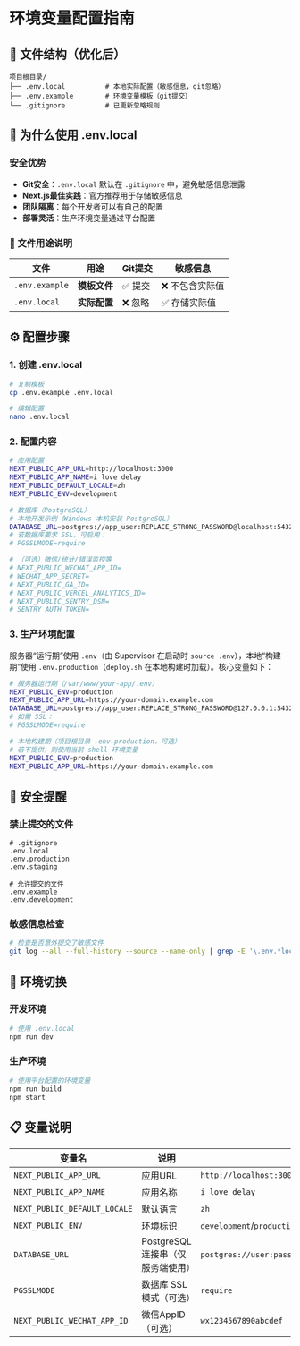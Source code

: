 # 环境变量配置指南

## 📁 文件结构（优化后）

```
项目根目录/
├── .env.local          # 本地实际配置（敏感信息，git忽略）
├── .env.example        # 环境变量模板（git提交）
└── .gitignore          # 已更新忽略规则
```

## 🔐 为什么使用 .env.local

### 安全优势
- **Git安全**：`.env.local` 默认在 `.gitignore` 中，避免敏感信息泄露
- **Next.js最佳实践**：官方推荐用于存储敏感信息
- **团队隔离**：每个开发者可以有自己的配置
- **部署灵活**：生产环境变量通过平台配置

### 🎯 文件用途说明

| 文件 | 用途 | Git提交 | 敏感信息 |
|------|------|---------|----------|
| `.env.example` | **模板文件** | ✅ 提交 | ❌ 不包含实际值 |
| `.env.local` | **实际配置** | ❌ 忽略 | ✅ 存储实际值 |

## ⚙️ 配置步骤

### 1. 创建 .env.local

```bash
# 复制模板
cp .env.example .env.local

# 编辑配置
nano .env.local
```

### 2. 配置内容

```bash
# 应用配置
NEXT_PUBLIC_APP_URL=http://localhost:3000
NEXT_PUBLIC_APP_NAME=i love delay
NEXT_PUBLIC_DEFAULT_LOCALE=zh
NEXT_PUBLIC_ENV=development

# 数据库（PostgreSQL）
# 本地开发示例（Windows 本机安装 PostgreSQL）
DATABASE_URL=postgres://app_user:REPLACE_STRONG_PASSWORD@localhost:5432/i_love_delay_dev
# 若数据库要求 SSL，可启用：
# PGSSLMODE=require

# （可选）微信/统计/错误监控等
# NEXT_PUBLIC_WECHAT_APP_ID=
# WECHAT_APP_SECRET=
# NEXT_PUBLIC_GA_ID=
# NEXT_PUBLIC_VERCEL_ANALYTICS_ID=
# NEXT_PUBLIC_SENTRY_DSN=
# SENTRY_AUTH_TOKEN=
```

### 3. 生产环境配置

服务器“运行期”使用 `.env`（由 Supervisor 在启动时 `source .env`），本地“构建期”使用 `.env.production`（`deploy.sh` 在本地构建时加载）。核心变量如下：

```bash
# 服务器运行期（/var/www/your-app/.env）
NEXT_PUBLIC_ENV=production
NEXT_PUBLIC_APP_URL=https://your-domain.example.com
DATABASE_URL=postgres://app_user:REPLACE_STRONG_PASSWORD@127.0.0.1:5432/i_love_delay
# 如需 SSL：
# PGSSLMODE=require

# 本地构建期（项目根目录 .env.production，可选）
# 若不提供，则使用当前 shell 环境变量
NEXT_PUBLIC_ENV=production
NEXT_PUBLIC_APP_URL=https://your-domain.example.com
```

## 🚨 安全提醒

### 禁止提交的文件
```gitignore
# .gitignore
.env.local
.env.production
.env.staging

# 允许提交的文件
.env.example
.env.development
```

### 敏感信息检查
```bash
# 检查是否意外提交了敏感文件
git log --all --full-history --source --name-only | grep -E '\.env.*local'
```

## 🔄 环境切换

### 开发环境
```bash
# 使用 .env.local
npm run dev
```

### 生产环境
```bash
# 使用平台配置的环境变量
npm run build
npm start
```

## 📋 变量说明

| 变量名 | 说明 | 示例 |
|--------|------|------|
| `NEXT_PUBLIC_APP_URL` | 应用URL | `http://localhost:3000` |
| `NEXT_PUBLIC_APP_NAME` | 应用名称 | `i love delay` |
| `NEXT_PUBLIC_DEFAULT_LOCALE` | 默认语言 | `zh` |
| `NEXT_PUBLIC_ENV` | 环境标识 | `development`/`production` |
| `DATABASE_URL` | PostgreSQL 连接串（仅服务端使用） | `postgres://user:pass@host:5432/i_love_delay_dev` |
| `PGSSLMODE` | 数据库 SSL 模式（可选） | `require` |
| `NEXT_PUBLIC_WECHAT_APP_ID` | 微信AppID（可选） | `wx1234567890abcdef` |